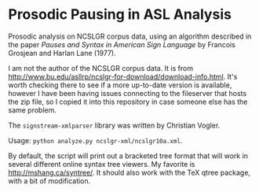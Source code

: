 # Prosodic Pausing in ASL Analysis

Prosodic analysis on NCSLGR corpus data, using an algorithm described in the
paper *Pauses and Syntax in American Sign Language* by Francois Grosjean and Harlan Lane (1977).

I am not the author of the NCSLGR corpus data. It is from http://www.bu.edu/asllrp/ncslgr-for-download/download-info.html. It's worth checking there to see if a more up-to-date version is available, however I have been having issues connecting to the fileserver that hosts the zip file, so I copied it into this repository in case someone else has the same problem.

The `signstream-xmlparser` library was written by Christian Vogler.

Usage: `python analyze.py ncslgr-xml/ncslgr10a.xml`.

By default, the script will print out a bracketed tree format that will work in several different online syntax tree viewers. My favorite is http://mshang.ca/syntree/. It should also work with the TeX qtree package, with a bit of modification.
